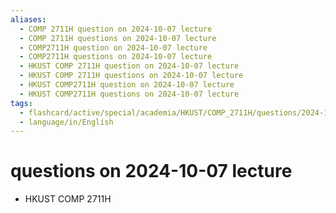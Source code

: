 ```yaml
---
aliases:
  - COMP 2711H question on 2024-10-07 lecture
  - COMP 2711H questions on 2024-10-07 lecture
  - COMP2711H question on 2024-10-07 lecture
  - COMP2711H questions on 2024-10-07 lecture
  - HKUST COMP 2711H question on 2024-10-07 lecture
  - HKUST COMP 2711H questions on 2024-10-07 lecture
  - HKUST COMP2711H question on 2024-10-07 lecture
  - HKUST COMP2711H questions on 2024-10-07 lecture
tags:
  - flashcard/active/special/academia/HKUST/COMP_2711H/questions/2024-10-07/lecture
  - language/in/English
---
```


# questions on 2024-10-07 lecture

- HKUST COMP 2711H
